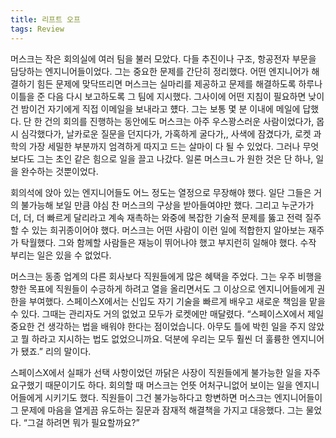 ```yaml
---
title: 리프트 오프
tags: Review
---
```


머스크는 작은 회의실에 여러 팀을 불러 모았다. 다들 추진이나 구조, 항공전자 부문을 담당하는 엔지니어들이었다. 그는 중요한 문제를 간단히 정리했다. 어떤 엔지니어가 해결하기 힘든 문제에 맞닥뜨리면 머스크는 실마리를 제공하고 문제를 해결하도록 하루나 이틀을 준 다음 다시 보고하도록 그 팀에 지시했다. 그사이에 어떤 지침이 필요하면 낮이건 밤이건 자기에게 직접 이메일을 보내라고 헀다. 그는 보통 몇 분 이내에 메일에 답했다. 단 한 건의 회의를 진행하는 동안에도 머스크는 아주 우스꽝스러운 사람이었다가, 몹시 심각했다가, 날카로운 질문을 던지다가, 가혹하게 굴다가,, 사색에 잠겼다가, 로켓 과학의 가장 세밀한 부분까지 엄격하게 따지고 드는 살마이 다 될 수 있었다. 그러나 무엇보다도 그는 초인 같은 힘으로 일을 끌고 나갔다. 일론 머스크ㄴ가 원한 것은 단 하나, 일을 완수하는 것뿐이었다. 

회의석에 앉아 있는 엔지니어들도 어느 정도는 열정으로 무장해야 했다. 일단 그들은 거의 불가능해 보일 만큼 야심 찬 머스크의 구상을 받아들여야만 했다. 그리고 누군가가 더, 더, 더 빠르게 달리라고 계속 재촉하는 와중에 복잡한 기술적 문제를 뚫고 전력 질주할 수 있는 희귀종이어야 했다. 머스크는 어떤 사람이 이런 일에 적합한지 알아보는 재주가 탁월했다. 그와 함께할 사람들은 재능이 뛰어나야 했고 부지런히 일해야 했다. 수작 부리는 일은 있을 수 없었다.

머스크는 동종 업계의 다른 회사보다 직원들에게 많은 혜택을 주었다. 그는 우주 비행을 향한 목표에 직원들이 수긍하게 하려고 열을 올리면서도 그 이상으로 엔지니어들에게 권한을 부여했다. 스페이스X에서는 신입도 자기 기술을 빠르게 배우고 새로운 책임을 맡을 수 있다. 그때는 관리자도 거의 없었고 모두가 로켓에만 매달렸다. “스페이스X에서 제일 중요한 건 생각하는 법을 배워야 한다는 점이었습니다. 아무도 틀에 박힌 일을 주지 않았고 뭘 하라고 지시하는 법도 없었으니까요. 덕분에 우리는 모두 훨씬 더 훌륭한 엔지니어가 됐죠.” 리의 말이다.

스페이스X에서 실패가 선택 사항이었던 까닭은 사장이 직원들에게 불가능한 일을 자주 요구했기 때문이기도 하다. 회의할 때 머스크는 언뜻 어처구니없어 보이는 일을 엔지니어들에게 시키기도 했다. 직원들이 그건 불가능하다고 항변하면 머스크는 엔지니어들이 그 문제에 마음을 열게끔 유도하는 질문과 잠재적 해결책을 가지고 대응했다. 그는 물었다. “그걸 하려면 뭐가 필요할까요?”
